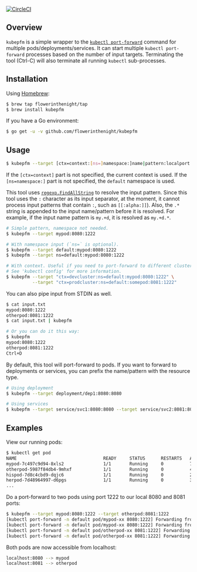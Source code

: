[![CircleCI](https://circleci.com/gh/flowerinthenight/kubepfm/tree/master.svg?style=svg)](https://circleci.com/gh/flowerinthenight/kubepfm/tree/master)

## Overview

`kubepfm` is a simple wrapper to the [`kubectl port-forward`](https://kubernetes.io/docs/tasks/access-application-cluster/port-forward-access-application-cluster/) command for multiple pods/deployments/services. It can start multiple `kubectl port-forward` processes based on the number of input targets. Terminating the tool (Ctrl-C) will also terminate all running `kubectl` sub-processes.

## Installation

Using [Homebrew](https://brew.sh/):
```bash
$ brew tap flowerinthenight/tap
$ brew install kubepfm
```

If you have a Go environment:
```bash
$ go get -u -v github.com/flowerinthenight/kubepfm
```

## Usage

```bash
$ kubepfm --target [ctx=context:[ns=]namespace:]name|pattern:localport:remoteport [--target ...]
```
If the `[ctx=context]` part is not specified, the current context is used. If the `[ns=namespace:]` part is not specified, the `default` namespace is used.

This tool uses [`regexp.FindAllString`](https://golang.org/pkg/regexp/#Regexp.FindAllString) to resolve the input pattern. Since this tool uses the `:` character as its input separator, at the moment, it cannot process input patterns that contain `:`, such as `[[:alpha:]]`). Also, the `.*` string is appended to the input name/pattern before it is resolved. For example, if the input name pattern is `my.+d`, it is resolved as `my.+d.*`.

```bash
# Simple pattern, namespace not needed.
$ kubepfm --target mypod:8080:1222

# With namespace input (`ns=` is optional).
$ kubepfm --target default:mypod:8080:1222
$ kubepfm --target ns=default:mypod:8080:1222

# With context. Useful if you need to port-forward to different clusters in one go.
# See 'kubectl config' for more information.
$ kubepfm --target "ctx=devcluster:ns=default:mypod:8080:1222" \
          --target "ctx=prodcluster:ns=default:somepod:8081:1222"
```

You can also pipe input from STDIN as well.
```bash
$ cat input.txt
mypod:8080:1222
otherpod:8081:1222
$ cat input.txt | kubepfm

# Or you can do it this way:
$ kubepfm
mypod:8080:1222
otherpod:8081:1222
Ctrl+D
```

By default, this tool will port-forward to pods. If you want to forward to deployments or services, you can prefix the name/pattern with the resource type.

```bash
# Using deployment
$ kubepfm --target deployment/dep1:8080:8080

# Using services
$ kubepfm --target service/svc1:8080:8080 --target service/svc2:8081:80
```

## Examples

View our running pods:
```bash
$ kubectl get pod
NAME                                 READY     STATUS      RESTARTS   AGE
mypod-7c497c9d94-8xls2               1/1       Running     0          7d
otherpod-5987f84db4-9mhxf            1/1       Running     0          4d
hispod-7d8c4cbd9-dqjc6               1/1       Running     0          21d
herpod-7d48964997-d6pgs              1/1       Running     0          3d
...
```

Do a port-forward to two pods using port 1222 to our local 8080 and 8081 ports:
```bash
$ kubepfm --target mypod:8080:1222 --target otherpod:8081:1222
[kubectl port-forward -n default pod/mypod-xx 8080:1222] Forwarding from 127.0.0.1:8080 -> 1222
[kubectl port-forward -n default pod/mypod-xx 8080:1222] Forwarding from [::1]:8080 -> 1222
[kubectl port-forward -n default pod/otherpod-xx 8081:1222] Forwarding from 127.0.0.1:8081 -> 1222
[kubectl port-forward -n default pod/otherpod-xx 8081:1222] Forwarding from [::1]:8081 -> 1222
```

Both pods are now accessible from localhost:
```bash
localhost:8080 --> mypod
localhost:8081 --> otherpod
```
